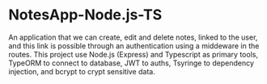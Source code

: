 # NotesApp-Node.js-TS
An application that we can create, edit and delete notes, linked to the user, and this link is possible through an authentication using a middeware in the routes.
This project use Node.js (Express) and Typescript as primary tools, TypeORM to connect to database, JWT to auths, Tsyringe to dependency injection, and bcrypt to crypt sensitive data.
